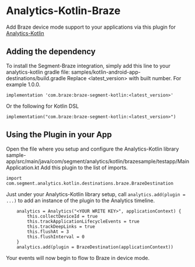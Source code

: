 # Analytics-Kotlin-Braze

Add Braze device mode support to your applications via this plugin for
[Analytics-Kotlin](https://github.com/segmentio/analytics-kotlin)

## Adding the dependency

To install the Segment-Braze integration, simply add this line to your analytics-kotlin gradle file:
samples/kotlin-android-app-destinations/build.gradle
Replace <latest_version> with built number. For example 1.0.0.

```
implementation 'com.braze:braze-segment-kotlin:<latest_version>'
```

Or the following for Kotlin DSL

```
implementation("com.braze:braze-segment-kotlin:<latest_version>")
```

## Using the Plugin in your App

Open the file where you setup and configure the Analytics-Kotlin library
sample-app/src/main/java/com/segment/analytics/kotlin/brazesample/testapp/MainApplication.kt
Add this plugin to the list of imports.

```
import com.segment.analytics.kotlin.destinations.braze.BrazeDestination
```

Just under your Analytics-Kotlin library setup, call `analytics.add(plugin = ...)`
to add an instance of the plugin to the Analytics timeline.

```
    analytics = Analytics("<YOUR WRITE KEY>", applicationContext) {
        this.collectDeviceId = true
        this.trackApplicationLifecycleEvents = true
        this.trackDeepLinks = true
        this.flushAt = 3
        this.flushInterval = 0
    }
    analytics.add(plugin = BrazeDestination(applicationContext))
```

Your events will now begin to flow to Braze in device mode.
